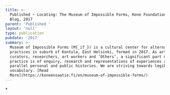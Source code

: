 ```yaml
---
title: >-
  Published ~ Locating: The Museum of Impossible Forms, Kone Foundation Boldness
  Blog, 2017
parent: 'Published '
layout: 'null'
type: publication
pubdate: '2017'
summary: >-
  Museum of Impossible Forms (M{_if_}) is a cultural center for alternative
  practices in suburb of Kontula, East Helsinki, formed in 2017. As artists,
  curators, researchers, art workers and ‘Others’, a significant part of MIF’s
  practice is of enquiry, research and representations of experiences as well as
  parallel personal and public histories. We are striving towards legibility – a
  vocabulary. [Read
  More](https://koneensaatio.fi/en/museum-of-impossible-forms/)
---
```

\*

